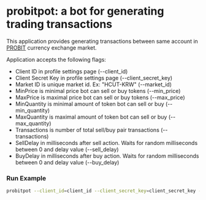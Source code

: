 probitpot: a bot for generating trading transactions
=========================================================

This application provides generating transactions between same account in [PROBIT](https://probit.com) currency exchange market.

Application accepts the following flags:
* Client ID in profile settings page (--client_id)
* Client Secret Key in profile settings page (--client_secret_key)
* Market ID is unique market id. Ex: "HCUT-KRW" (--market_id)
* MinPrice is minimal price bot can sell or buy tokens (--min_price)
* MaxPrice is maximal price bot can sell or buy tokens (--max_price)
* MinQuantity is minimal amount of token bot can sell or buy (--min_quantity)
* MaxQuantity is maximal amount of token bot can sell or buy (--max_quantity)
* Transactions is number of total sell/buy pair transactions (--transactions)
* SellDelay in milliseconds after sell action. Waits for random milliseconds between 0 and delay value (--sell_delay)
* BuyDelay in milliseconds after buy action. Waits for random milliseconds between 0 and delay value (--buy_delay)

### Run Example
```bash
probitpot --client_id=client_id --client_secret_key=client_secret_key --market_id=HCUT-KRW --min_price=4.3 --max_price=4.6 --min_quantity=100 --max_quantity=1000 --transactions=10 --sell_delay=100 --buy_delay=500
```

